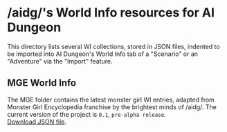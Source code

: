 # /aidg/'s World Info resources for AI Dungeon

This directory lists several WI collections, stored in JSON files, indented to be imported into AI Dungeon's World Info tab of a "Scenario" or an "Adventure" via the "Import" feature.

## MGE World Info

The MGE folder contains the latest monster girl WI entries, adapted from Monster Girl Encyclopedia franchise by the brightest minds of /aidg/.
The current version of the project is `0.1`, `pre-alpha release`.<br/>
<a href="WI-resources/MGE/MGE-WI-v.0.1.json" download>Download JSON file</a>.<br/>
